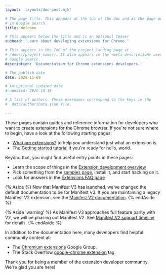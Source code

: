 ```yaml
---
layout: 'layouts/doc-post.njk'

# The page title. This appears at the top of the doc and as the page name
# in Google Search.
title: Welcome

# This appears below the title and is an optional teaser
subhead: 'Learn about developing extensions for Chrome.'

# This appears in the ToC of the project landing page at
# /docs/[project-name]/. It also appears in the <meta description> used in 
# Google Search.
description: 'Documentation for Chrome extensions developers.'

# The publish date
date: 2020-11-09

# An optional updated date
# updated: 2020-10-16

# A list of authors. These usernames correspond to the keys in the
# _data/authorsData.json file.

---
```


These pages contain guides and reference information for developers who want to
create extensions for the Chrome browser. If you're not sure where to begin,
have a look at the following starting pages:

* [What are extensions?](/docs/extensions/mv3/overview/) to help you understand just what an extension is.
* The [Getting started tutorial](/docs/extensions/mv3/getstarted/) if you're ready for hello, world.

Beyond that, you might find useful entry points in these pages:

* Learn the scope of things in the [Extension development overview](/docs/extensions/mv3/devguide/)
* Pick something from the [samples page](https://github.com/GoogleChrome/chrome-extensions-samples), install it, and start hacking on it.
* Look for answers in the [Extensions FAQ page](/docs/extensions/mv3/faq/)

{% Aside %}
Now that Manifest V3 has launched, we've changed the default documentation to
be for Manifest V3. If you are maintaining a legacy Manifest V2 extension, see the [Manifest V2
documentation](/docs/extensions/mv2).
{% endAside %}

{% Aside 'warning' %}
As Manifest V3 approaches full feature parity with V2, we will be phasing out
Manifest V2. See [Manifest V2 support timeline](/docs/extensions/mv3/mv2-sunset) for details.
{% endAside %}

In addition to the documentation here, many developers find helpful community content at:

* The [Chromium extensions](https://groups.google.com/a/chromium.org/g/chromium-extensions) Google Group.
* The Stack Overflow [google-chrome extension](https://stackoverflow.com/tags/google-chrome-extension/info) tag.

Thank you for being a member of the extension developer community. We're glad you are here!

